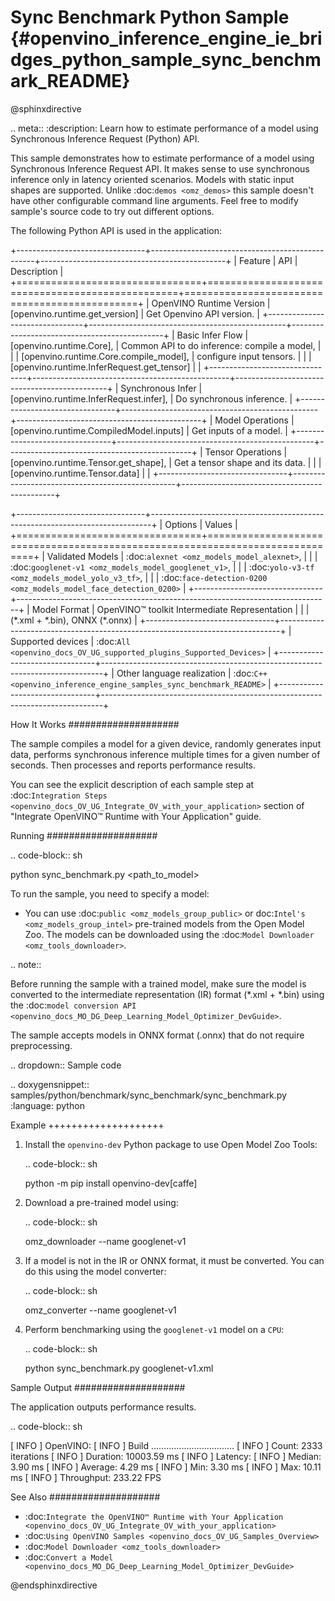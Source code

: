 # Sync Benchmark Python Sample {#openvino_inference_engine_ie_bridges_python_sample_sync_benchmark_README}

@sphinxdirective

.. meta::
   :description: Learn how to estimate performance of a model using Synchronous Inference Request (Python) API.


This sample demonstrates how to estimate performance of a model using Synchronous Inference Request API. It makes sense to use synchronous inference only in latency oriented scenarios. Models with static input shapes are supported. Unlike :doc:`demos <omz_demos>` this sample doesn't have other configurable command line arguments. Feel free to modify sample's source code to try out different options.

The following Python API is used in the application:


+--------------------------------+-------------------------------------------------+----------------------------------------------+
| Feature                        | API                                             | Description                                  |
+================================+=================================================+==============================================+
| OpenVINO Runtime Version       | [openvino.runtime.get_version]                  | Get Openvino API version.                    |
+--------------------------------+-------------------------------------------------+----------------------------------------------+
| Basic Infer Flow               | [openvino.runtime.Core],                        | Common API to do inference: compile a model, |
|                                | [openvino.runtime.Core.compile_model],          | configure input tensors.                     |
|                                | [openvino.runtime.InferRequest.get_tensor]      |                                              |
+--------------------------------+-------------------------------------------------+----------------------------------------------+
| Synchronous Infer              | [openvino.runtime.InferRequest.infer],          | Do synchronous inference.                    |
+--------------------------------+-------------------------------------------------+----------------------------------------------+
| Model Operations               | [openvino.runtime.CompiledModel.inputs]         | Get inputs of a model.                       |
+--------------------------------+-------------------------------------------------+----------------------------------------------+
| Tensor Operations              | [openvino.runtime.Tensor.get_shape],            | Get a tensor shape and its data.             |
|                                | [openvino.runtime.Tensor.data]                  |                                              |
+--------------------------------+-------------------------------------------------+----------------------------------------------+

+--------------------------------+------------------------------------------------------------------------------+
| Options                        | Values                                                                       |
+================================+==============================================================================+
| Validated Models               | :doc:`alexnet <omz_models_model_alexnet>`,                                   |
|                                | :doc:`googlenet-v1 <omz_models_model_googlenet_v1>`,                         |
|                                | :doc:`yolo-v3-tf <omz_models_model_yolo_v3_tf>`,                             |
|                                | :doc:`face-detection-0200 <omz_models_model_face_detection_0200>`            |
+--------------------------------+------------------------------------------------------------------------------+
| Model Format                   | OpenVINO™ toolkit Intermediate Representation                                |
|                                | (\*.xml + \*.bin), ONNX (\*.onnx)                                            |
+--------------------------------+------------------------------------------------------------------------------+
| Supported devices              | :doc:`All <openvino_docs_OV_UG_supported_plugins_Supported_Devices>`         |
+--------------------------------+------------------------------------------------------------------------------+
| Other language realization     | :doc:`C++ <openvino_inference_engine_samples_sync_benchmark_README>`         |
+--------------------------------+------------------------------------------------------------------------------+


How It Works
####################

The sample compiles a model for a given device, randomly generates input data, performs synchronous inference multiple times for a given number of seconds. Then processes and reports performance results.

You can see the explicit description of
each sample step at :doc:`Integration Steps <openvino_docs_OV_UG_Integrate_OV_with_your_application>` section of "Integrate OpenVINO™ Runtime with Your Application" guide.

Running
####################

.. code-block:: sh

   python sync_benchmark.py <path_to_model>


To run the sample, you need to specify a model:

- You can use :doc:`public <omz_models_group_public>` or doc:`Intel's <omz_models_group_intel>` pre-trained models from the Open Model Zoo. The models can be downloaded using the :doc:`Model Downloader <omz_tools_downloader>`.

.. note::

   Before running the sample with a trained model, make sure the model is converted to the intermediate representation (IR) format (\*.xml + \*.bin) using the :doc:`model conversion API <openvino_docs_MO_DG_Deep_Learning_Model_Optimizer_DevGuide>`.

   The sample accepts models in ONNX format (.onnx) that do not require preprocessing.

.. dropdown:: Sample code 

   .. doxygensnippet:: samples/python/benchmark/sync_benchmark/sync_benchmark.py 
      :language: python

Example
++++++++++++++++++++

1. Install the ``openvino-dev`` Python package to use Open Model Zoo Tools:

   .. code-block:: sh

      python -m pip install openvino-dev[caffe]


2. Download a pre-trained model using:

   .. code-block:: sh

      omz_downloader --name googlenet-v1


3. If a model is not in the IR or ONNX format, it must be converted. You can do this using the model converter:

   .. code-block:: sh

      omz_converter --name googlenet-v1


4. Perform benchmarking using the ``googlenet-v1`` model on a ``CPU``:

   .. code-block:: sh

      python sync_benchmark.py googlenet-v1.xml


Sample Output
####################

The application outputs performance results.

.. code-block:: sh

   [ INFO ] OpenVINO:
   [ INFO ] Build ................................. <version>
   [ INFO ] Count:          2333 iterations
   [ INFO ] Duration:       10003.59 ms
   [ INFO ] Latency:
   [ INFO ]     Median:     3.90 ms
   [ INFO ]     Average:    4.29 ms
   [ INFO ]     Min:        3.30 ms
   [ INFO ]     Max:        10.11 ms
   [ INFO ] Throughput: 233.22 FPS


See Also
####################

* :doc:`Integrate the OpenVINO™ Runtime with Your Application <openvino_docs_OV_UG_Integrate_OV_with_your_application>`
* :doc:`Using OpenVINO Samples <openvino_docs_OV_UG_Samples_Overview>`
* :doc:`Model Downloader <omz_tools_downloader>`
* :doc:`Convert a Model <openvino_docs_MO_DG_Deep_Learning_Model_Optimizer_DevGuide>`

@endsphinxdirective